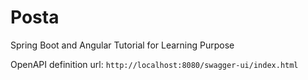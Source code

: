 # Posta

Spring Boot and Angular Tutorial for Learning Purpose

OpenAPI definition url: `http://localhost:8080/swagger-ui/index.html`
